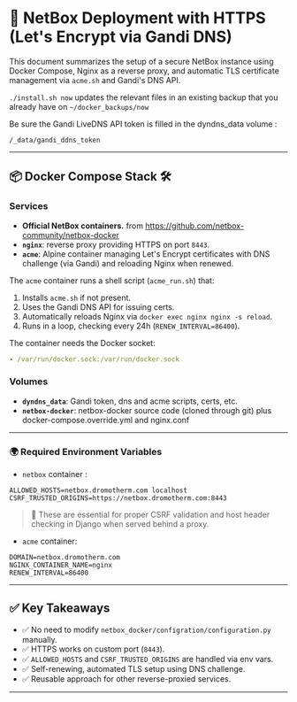 # 📘 NetBox Deployment with HTTPS (Let's Encrypt via Gandi DNS)

This document summarizes the setup of a secure NetBox instance using Docker Compose, Nginx as a reverse proxy, and automatic TLS certificate management via `acme.sh` and Gandi's DNS API.


`./install.sh now` updates the relevant files in an existing backup that you already have on `~/docker_backups/now`

Be sure the Gandi LiveDNS API token is filled in the dyndns_data volume :

```text
/_data/gandi_ddns_token
```

---

## 📦 Docker Compose Stack 🛠️

### Services

- **Official NetBox containers.** from https://github.com/netbox-community/netbox-docker
- **`nginx`**: reverse proxy providing HTTPS on port `8443`.
- **`acme`**: Alpine container managing Let's Encrypt certificates with DNS challenge (via Gandi) and reloading Nginx when renewed.

The `acme` container runs a shell script (`acme_run.sh`) that:

1. Installs `acme.sh` if not present.
2. Uses the Gandi DNS API for issuing certs.
3. Automatically reloads Nginx via `docker exec nginx nginx -s reload`.
4. Runs in a loop, checking every 24h (`RENEW_INTERVAL=86400`).

The container needs the Docker socket:

```yaml
- /var/run/docker.sock:/var/run/docker.sock
```

### Volumes

- **`dyndns_data`**: Gandi token, dns and acme scripts, certs, etc.
- **`netbox-docker`**: netbox-docker source code (cloned through git) plus docker-compose.override.yml and nginx.conf
---

### 🌍 Required Environment Variables

- `netbox` container :

```env
ALLOWED_HOSTS=netbox.dromotherm.com localhost
CSRF_TRUSTED_ORIGINS=https://netbox.dromotherm.com:8443
```

> 🔐 These are essential for proper CSRF validation and host header checking in Django when served behind a proxy.

- `acme` container:

```env
DOMAIN=netbox.dromotherm.com
NGINX_CONTAINER_NAME=nginx
RENEW_INTERVAL=86400
```

---

## ✅ Key Takeaways

- ✅ No need to modify `netbox_docker/configration/configuration.py` manually.
- ✅ HTTPS works on custom port (`8443`).
- ✅ `ALLOWED_HOSTS` and `CSRF_TRUSTED_ORIGINS` are handled via env vars.
- ✅ Self-renewing, automated TLS setup using DNS challenge.
- ✅ Reusable approach for other reverse-proxied services.

---
